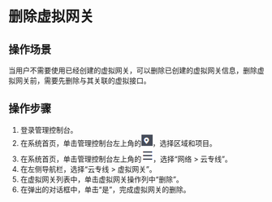 # 删除虚拟网关<a name="dc_04_0302"></a>

## 操作场景<a name="section67011077"></a>

当用户不需要使用已经创建的虚拟网关，可以删除已创建的虚拟网关信息，删除虚拟网关前，需要先删除与其关联的虚拟接口。

## 操作步骤<a name="section66228782"></a>

1.  登录管理控制台。
2.  在系统首页，单击管理控制台左上角的![](figures/zh-cn_image_0262075520.png)，选择区域和项目。
3.  在系统首页，单击管理控制台左上角的![](figures/zh-cn_image_0262075521.png)，选择“网络 \> 云专线”。
4.  在左侧导航栏，选择“云专线 \> 虚拟网关”。
5.  在虚拟网关列表中，单击虚拟网关操作列中“删除”。
6.  在弹出的对话框中，单击“是”，完成虚拟网关的删除。


